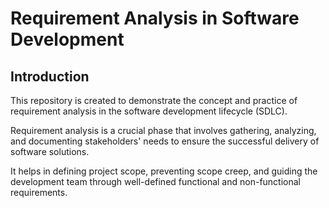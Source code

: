 # Requirement Analysis in Software Development

## Introduction

This repository is created to demonstrate the concept and practice of requirement analysis in the software development lifecycle (SDLC). 

Requirement analysis is a crucial phase that involves gathering, analyzing, and documenting stakeholders' needs to ensure the successful delivery of software solutions. 

It helps in defining project scope, preventing scope creep, and guiding the development team through well-defined functional and non-functional requirements.
